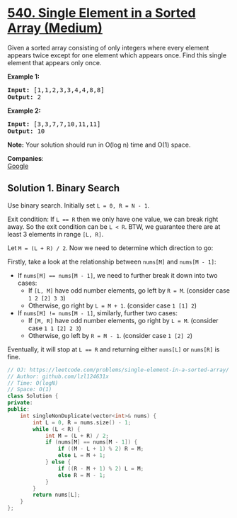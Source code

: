 # [540. Single Element in a Sorted Array (Medium)](https://leetcode.com/problems/single-element-in-a-sorted-array/)

<p>
Given a sorted array consisting of only integers where every element appears twice except for one element which appears once. Find this single element that appears only once. 
</p>

<p><b>Example 1:</b><br>
</p><pre><b>Input:</b> [1,1,2,3,3,4,4,8,8]
<b>Output:</b> 2
</pre>
<p></p>

<p><b>Example 2:</b><br>
</p><pre><b>Input:</b> [3,3,7,7,10,11,11]
<b>Output:</b> 10
</pre>
<p></p>

<p><b>Note:</b>
Your solution should run in O(log n) time and O(1) space.
</p>


**Companies**:  
[Google](https://leetcode.com/company/google)

## Solution 1. Binary Search

Use binary search. Initially set `L = 0, R = N - 1`.

Exit condition: If `L == R` then we only have one value, we can break right away. So the exit condition can be `L < R`. BTW, we guarantee there are at least 3 elements in range `[L, R]`.

Let `M = (L + R) / 2`. Now we need to determine which direction to go:

Firstly, take a look at the relationship between `nums[M]` and `nums[M - 1]`:

* If  `nums[M] == nums[M - 1]`, we need to further break it down into two cases:
  * If `[L, M]` have odd number elements, go left by `R = M`. (consider case `1 2 [2] 3 3`)
  * Otherwise, go right by `L = M + 1`. (consider case `1 [1] 2`)
* If `nums[M] != nums[M - 1]`, similarly, further two cases:
  * If `[M, R]` have odd number elements, go right by `L = M`. (consider case `1 1 [2] 2 3`)
  * Otherwise, go left by `R = M - 1`. (consider case `1 [2] 2`)

Eventually, it will stop at `L == R` and returning either `nums[L]` or `nums[R]` is fine.


```cpp
// OJ: https://leetcode.com/problems/single-element-in-a-sorted-array/
// Author: github.com/lzl124631x
// Time: O(logN)
// Space: O(1)
class Solution {
private:
public:
    int singleNonDuplicate(vector<int>& nums) {
        int L = 0, R = nums.size() - 1;
        while (L < R) {
            int M = (L + R) / 2;
            if (nums[M] == nums[M - 1]) {
                if ((M - L + 1) % 2) R = M;
                else L = M + 1;
            } else {
                if ((R - M + 1) % 2) L = M;
                else R = M - 1;
            } 
        }
        return nums[L];
    }
};
```